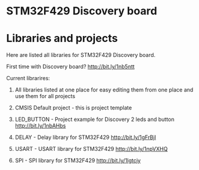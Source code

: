 # STM32F429 Discovery board
# Libraries and projects

Here are listed all libraries for STM32F429 Discovery board.

First time with Discovery board?
http://bit.ly/1nb5ntt

Current librarires:

1. All libraries listed at one place for easy editing them from one place and use them for all projects

2. CMSIS Default project - this is project template



02. LED_BUTTON - Project example for Discovery 2 leds and button
http://bit.ly/1nbAHbs
03. DELAY - Delay library for STM32F429
http://bit.ly/1gFrBjl
04. USART - USART library for STM32F429
http://bit.ly/1npVXHQ
05. SPI - SPI library for STM32F429
http://bit.ly/1lgtcjy
